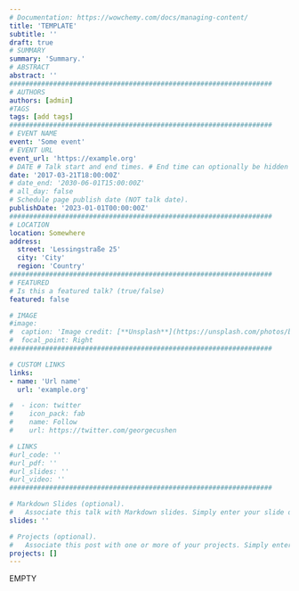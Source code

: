```yaml
---
# Documentation: https://wowchemy.com/docs/managing-content/
title: 'TEMPLATE'
subtitle: ''
draft: true
# SUMMARY
summary: 'Summary.'
# ABSTRACT 
abstract: ''
##################################################################
# AUTHORS 
authors: [admin]
#TAGS
tags: [add tags]
##################################################################
# EVENT NAME 
event: 'Some event'
# EVENT URL 
event_url: 'https://example.org'
# DATE # Talk start and end times. # End time can optionally be hidden by prefixing the line with `#`.
date: '2017-03-21T18:00:00Z'
# date_end: '2030-06-01T15:00:00Z'
# all_day: false
# Schedule page publish date (NOT talk date).
publishDate: '2023-01-01T00:00:00Z'
##################################################################
# LOCATION 
location: Somewhere
address:
  street: 'Lessingstraße 25'
  city: 'City'
  region: 'Country'
##################################################################
# FEATURED
# Is this a featured talk? (true/false)
featured: false

# IMAGE 
#image:
#  caption: 'Image credit: [**Unsplash**](https://unsplash.com/photos/bzdhc5b3Bxs)'
#  focal_point: Right
##################################################################

# CUSTOM LINKS 
links:
- name: 'Url name'
  url: 'example.org'

#  - icon: twitter
#    icon_pack: fab
#    name: Follow
#    url: https://twitter.com/georgecushen

# LINKS 
#url_code: ''
#url_pdf: ''
#url_slides: ''
#url_video: ''
##################################################################

# Markdown Slides (optional).
#   Associate this talk with Markdown slides. Simply enter your slide deck's filename without extension. Otherwise, set `slides = ""`.
slides: ''

# Projects (optional).
#   Associate this post with one or more of your projects. Simply enter your project's folder or file name without extension. Otherwise, set `projects = []`.
projects: []
---
```


EMPTY